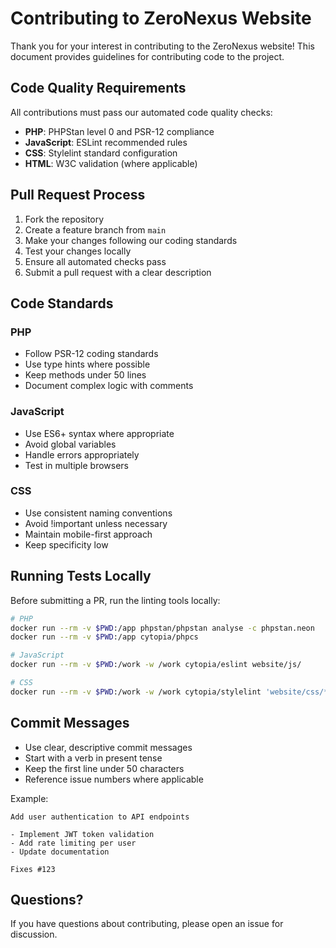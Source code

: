 # Contributing to ZeroNexus Website

Thank you for your interest in contributing to the ZeroNexus website! This document provides guidelines for contributing code to the project.

## Code Quality Requirements

All contributions must pass our automated code quality checks:

- **PHP**: PHPStan level 0 and PSR-12 compliance
- **JavaScript**: ESLint recommended rules
- **CSS**: Stylelint standard configuration
- **HTML**: W3C validation (where applicable)

## Pull Request Process

1. Fork the repository
2. Create a feature branch from `main`
3. Make your changes following our coding standards
4. Test your changes locally
5. Ensure all automated checks pass
6. Submit a pull request with a clear description

## Code Standards

### PHP
- Follow PSR-12 coding standards
- Use type hints where possible
- Keep methods under 50 lines
- Document complex logic with comments

### JavaScript
- Use ES6+ syntax where appropriate
- Avoid global variables
- Handle errors appropriately
- Test in multiple browsers

### CSS
- Use consistent naming conventions
- Avoid !important unless necessary
- Maintain mobile-first approach
- Keep specificity low

## Running Tests Locally

Before submitting a PR, run the linting tools locally:

```bash
# PHP
docker run --rm -v $PWD:/app phpstan/phpstan analyse -c phpstan.neon
docker run --rm -v $PWD:/app cytopia/phpcs

# JavaScript
docker run --rm -v $PWD:/work -w /work cytopia/eslint website/js/

# CSS
docker run --rm -v $PWD:/work -w /work cytopia/stylelint 'website/css/*.css'
```

## Commit Messages

- Use clear, descriptive commit messages
- Start with a verb in present tense
- Keep the first line under 50 characters
- Reference issue numbers where applicable

Example:
```
Add user authentication to API endpoints

- Implement JWT token validation
- Add rate limiting per user
- Update documentation

Fixes #123
```

## Questions?

If you have questions about contributing, please open an issue for discussion.